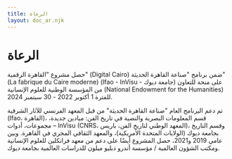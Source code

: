 ```yaml
---
title: الرعاة
layout: doc_ar.njk
---
```

<!DOCTYPE html>
<html lang="ar">
<head>
  <meta charset="UTF-8">
  <meta name="viewport" content="width=device-width, initial-scale=1.0">
</head>
<body>

  <h1>الرعاة</h1>

  <p lang="ar">حصل مشروع "القاهرة الرقمية" (Digital Cairo) ضمن برنامج "صناعة القاهرة الحديثة" (La fabrique du Caire moderne) (Ifao - InVisu - جامعة ديوك) على منحة للتعاون من المؤسسة الوطنية للعلوم الإنسانية (National Endowment for the Humanities) للفترة 1 أكتوبر 2022 - 30 سبتمبر 2024.</p>

  <p lang="ar">تم دعم البرنامج العام "صناعة القاهرة الحديثة" من قبل المعهد الفرنسي للآثار الشرقية (Ifao، القاهرة)، قسم المعلومات البصرية والنصية في تاريخ الفن: ميادين جديدة، مجموعات، أدوات – InVisu (CNRS، المعهد الوطني لتاريخ الفن، باريس)، وقسم التاريخ بجامعة ديوك (الولايات المتحدة الأمريكية)، والمعهد الثقافي المجري في القاهرة. وبين عامي 2019 و2021، حصل المشروع أيضًا على دعم من معهد فرانكلين للعلوم الإنسانية ومكتب الشؤون العالمية / مؤسسة أندرو دبليو ميلون للدراسات العالمية بجامعة ديوك.</p>

</body>
</html>
